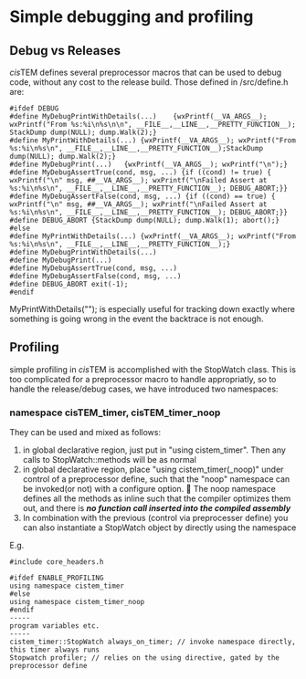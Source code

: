 # Simple debugging and profiling

## Debug vs Releases

*cis*TEM defines several preprocessor macros that can be used to debug code, without any cost to the release build. Those defined in /src/define.h are:

```code
#ifdef DEBUG
#define MyDebugPrintWithDetails(...)	{wxPrintf(__VA_ARGS__); wxPrintf("From %s:%i\n%s\n\n", __FILE__,__LINE__,__PRETTY_FUNCTION__); StackDump dump(NULL); dump.Walk(2);}
#define MyPrintWithDetails(...)	{wxPrintf(__VA_ARGS__); wxPrintf("From %s:%i\n%s\n", __FILE__,__LINE__,__PRETTY_FUNCTION__);StackDump dump(NULL); dump.Walk(2);}
#define MyDebugPrint(...)	{wxPrintf(__VA_ARGS__); wxPrintf("\n");}
#define MyDebugAssertTrue(cond, msg, ...) {if ((cond) != true) { wxPrintf("\n" msg, ##__VA_ARGS__); wxPrintf("\nFailed Assert at %s:%i\n%s\n", __FILE__,__LINE__,__PRETTY_FUNCTION__); DEBUG_ABORT;}}
#define MyDebugAssertFalse(cond, msg, ...) {if ((cond) == true) { wxPrintf("\n" msg, ##__VA_ARGS__); wxPrintf("\nFailed Assert at %s:%i\n%s\n", __FILE__,__LINE__,__PRETTY_FUNCTION__); DEBUG_ABORT;}}
#define DEBUG_ABORT {StackDump dump(NULL); dump.Walk(1); abort();}
#else
#define MyPrintWithDetails(...)	{wxPrintf(__VA_ARGS__); wxPrintf("From %s:%i\n%s\n", __FILE__,__LINE__,__PRETTY_FUNCTION__);}
#define MyDebugPrintWithDetails(...)
#define MyDebugPrint(...)
#define MyDebugAssertTrue(cond, msg, ...)
#define MyDebugAssertFalse(cond, msg, ...)
#define DEBUG_ABORT exit(-1);
#endif
```

MyPrintWithDetails(""); is especially useful for tracking down exactly where something is going wrong in the event the backtrace is not enough.

## Profiling

simple profiling in *cis*TEM is accomplished with the StopWatch class. This is too complicated for a preprocessor macro to handle appropriatly, so to handle the release/debug cases, we have introduced two namespaces:

### namespace cisTEM_timer, cisTEM_timer_noop

They can be used and mixed as follows:
1) in global declarative region, just put in "using cistem_timer". Then any calls to StopWatch::methods will be as normal
2) in global declarative region, place "using cistem_timer(_noop)" under control of a preprocessor define, such that the "noop" namespace can be invoked(or not) with a configure option.
🧨 The noop namespace defines all the methods as inline such that the compiler optimizes them out, and there is ***no function call inserted into the compiled assembly***
3) In combination with the previous (control via preprocesser define) you can also instantiate a StopWatch object by directly using the namespace

E.g.

```code
#include core_headers.h

#ifdef ENABLE_PROFILING
using namespace cistem_timer
#else
using namespace cistem_timer_noop
#endif
-----
program variables etc.
-----
cistem_timer::StopWatch always_on_timer; // invoke namespace directly, this timer always runs
Stopwatch profiler; // relies on the using directive, gated by the preprocessor define

```
